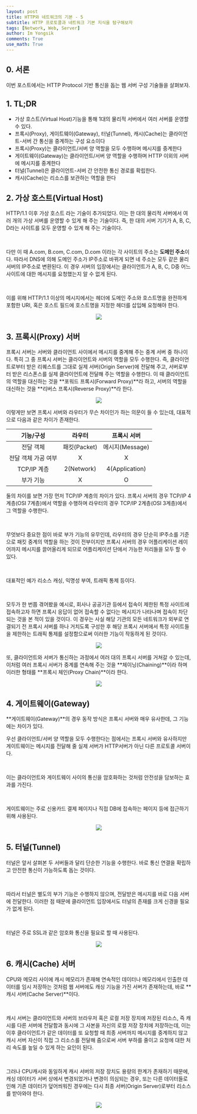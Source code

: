 ```yaml
---
layout: post
title: HTTP와 네트워크의 기본 - 5
subtitle: HTTP 프로토콜과 네트워크 기본 지식을 탐구해보자
tags: [Network, Web, Server]
author: Im Yongsik
comments: True
use_math: True
---
```


## 0. 서론

이번 포스트에서는 HTTP Protocol 기반 통신을 돕는 웹 서버 구성 기술들을 살펴보자.

## 1. TL;DR

* 가상 호스트(Virtual Host)기능을 통해 1대의 물리적 서버에서 여러 서버를 운영할 수 있다.
* 프록시(Proxy), 게이트웨이(Gateway), 터널(Tunnel), 캐시(Cache)는 클라이언트-서버 간 통신을 중계하는 구성 요소이다
* 프록시(Proxy)는 클라이언트/서버 양 역할을 모두 수행하며 메시지를 중계한다
* 게이트웨이(Gateway)는 클라이언트/서버 양 역할을 수행하며 HTTP 이외의 서버에 메시지를 중계한다
* 터널(Tunnel)은 클라이언트-서버 간 안전한 통신 경로를 확립한다.
* 캐시(Cache)는 리소스를 보관하는 역할을 한다

## 2. 가상 호스트(Virtual Host)

HTTP/1.1 이후 가상 호스트 라는 기술이 추가되었다. 이는 한 대의 물리적 서버에서 여러 개의 가상 서버를 운영할 수 있게 해 주는 기술이다. 즉, 한 대의 서버 기기가 A, B, C, D라는 사이트를 모두 운영할 수 있게 해 주는 기술이다.

<br>

다만 이 때 A.com, B.com, C.com, D.com 이라는 각 사이트의 주소는 **도메인 주소**이다. 따라서 DNS에 의해 도메인 주소가 IP주소로 바뀌게 되면 네 주소는 모두 같은 물리 서버의 IP주소로 변환된다. 이 경우 서버의 입장에서는 클라이언트가 A, B, C, D중 어느 사이트에 대한 메시지를 요청했는지 알 수 없게 된다.

<br>

이를 위해 HTTP/1.1 이상의 메시지에서는 헤더에 도메인 주소와 호스트명을 완전하게 포함한 URI, 혹은 호스트 필드에 호스트명을 지정한 헤더를 삽입해 요청해야 한다.

<p align="center">
    <img src="{{site.baseurl}}/assets/img/posts/2022-09-15/Http-Network-Basic-04/img01.jpg" />
</p>

## 3. 프록시(Proxy) 서버

프록시 서버는 서버와 클라이언트 사이에서 메시지를 중계해 주는 중계 서버 중 하나이다. 특히 그 중 프록시 서버는 클라이언트와 서버의 역할을 모두 수행한다. 즉, 클라이언트로부터 받은 리퀘스트를 그대로 실제 서버(Origin Server)에 전달해 주고, 서버로부터 받은 리스폰스를 실제 클라이언트에 전달해 주는 역할을 수행한다. 이 때 클라이언트의 역할을 대신하는 것을 **포워드 프록시(Forward Proxy)**라 하고, 서버의 역할을 대신하는 것을 **리버스 프록시(Reverse Proxy)**라 한다.

<p align="center">
    <img src="{{site.baseurl}}/assets/img/posts/2022-09-15/Http-Network-Basic-04/img02.jpg" />
</p>

이렇게만 보면 프록시 서버와 라우터가 무슨 차이인가 하는 의문이 들 수 있는데, 대표적으로 다음과 같은 차이가 존재한다.

|      기능/구성      |    라우터    |   프록시 서버   |
| :-----------------: | :----------: | :-------------: |
|      전달 객체      | 패킷(Packet) | 메시지(Message) |
| 전달 객체 가공 여부 |      X       |        X        |
|     TCP/IP 계층     |  2(Network)  | 4(Application)  |
|      부가 기능      |      X       |        O        |

둘의 차이를 보면 가장 먼저 TCP/IP 계층의 차이가 있다. 프록시 서버의 경우 TCP/IP 4계층(OSI 7계층)에서 역할을 수행하며 라우터의 경우 TCP/IP 2계층(OSI 3계층)에서 그 역할을 수행한다.

<br>

무엇보다 중요한 점이 바로 부가 기능의 유무인데, 라우터의 경우 단순히 IP주소를 기준으로 패킷 중계의 역할을 하는 것이 전부이지만 프록시 서버의 경우 어플리케이션 레이어까지 메시지를 끌어올리게 되므로 어플리케이션 단에서 가능한 처리들을 모두 할 수 있다.

<br>

대표적인 예가 리소스 캐싱, 익명성 부여, 트래픽 통제 등이다.

<br>

모두가 한 번쯤 겪어봤을 예시로, 회사나 공공기관 등에서 접속이 제한된 특정 사이트에 접속하고자 하면 프록시 응답이 없어 접속할 수 없다는 메시지가 나타나며 접속이 차단되는 것을 본 적이 있을 것이다. 이 경우는 사실 해당 기관의 모든 네트워크가 외부로 연결되기 전 프록시 서버를 하나 거치도록 구성한 후 해당 프록시 서버에서 특정 사이트들을 제한하는 트래픽 통제를 설정함으로써 이러한 기능이 작동하게 된 것이다.

<p align="center">
    <img src="{{site.baseurl}}/assets/img/posts/2022-09-15/Http-Network-Basic-04/img03.jpg" />
</p>

또, 클라이언트와 서버가 통신하는 과정에서 여러 대의 프록시 서버를 거쳐갈 수 있는데, 이처럼 여러 프록시 서버가 중계를 연속해 주는 것을 **체이닝(Chaining)**이라 하며 이러한 형태를 **프록시 체인(Proxy Chain)**이라 한다. 

<p align="center">
    <img src="{{site.baseurl}}/assets/img/posts/2022-09-15/Http-Network-Basic-04/img04.jpg" />
</p>

## 4. 게이트웨이(Gateway)

**게이트웨이(Gateway)**의 경우 동작 방식은 프록시 서버와 매우 유사한데, 그 기능에는 차이가 있다.

우선 클라이언트/서버 양 역할을 모두 수행한다는 점에서는 프록시 서버와 유사하지만 게이트웨이는 메시지를 전달해 줄 실제 서버가 HTTP서버가 아닌 다른 프로토콜 서버이다.

<br>

이는 클라이언트와 게이트웨이 사이의 통신을 암호화하는 것처럼 안전성을 담보하는 효과를 가진다.

<br>

게이트웨이는 주로 신용카드 결제 페이지나 직접 DB에 접속하는 페이지 등에 접근하기 위해 사용된다.

<p align="center">
    <img src="{{site.baseurl}}/assets/img/posts/2022-09-15/Http-Network-Basic-04/img05.jpg" />
</p>

## 5. 터널(Tunnel)

터널은 앞서 살펴본 두 서버들과 달리 단순한 기능을 수행한다. 바로 통신 연결을 확립하고 안전한 통신이 가능하도록 돕는 것이다.

<br>

따라서 터널은 별도의 부가 기능은 수행하지 않으며, 전달받은 메시지를 바로 다음 서버에 전달한다. 이러한 점 때문에 클라이언트 입장에서도 터널의 존재를 크게 신경쓸 필요가 없게 된다.

<br>

터널은 주로 SSL과 같은 암호화 통신을 필요로 할 때 사용된다. 

<p align="center">
    <img src="{{site.baseurl}}/assets/img/posts/2022-09-15/Http-Network-Basic-04/img06.jpg" />
</p>

## 6. 캐시(Cache) 서버

CPU와 메모리 사이에 캐시 메모리가 존재해 연속적인 데이터나 메모리에서 인출한 데이터를 임시 저장하는 것처럼 웹 서버에도 캐싱 기능을 가진 서버가 존재하는데, 바로 **캐시 서버(Cache Server)**이다.

<br>

캐시 서버는 클라이언트와 서버의 브라우저 혹은 로컬 저장 장치에 저장된 리소스, 즉 캐시를 다른 서버에 전달함과 동시에 그 사본을 자신의 로컬 저장 장치에 저장하는데, 이는 이후 클라이언트가 같은 데이터를 또 요청할 때 최종 서버까지 메시지를 중계하지 않고 캐시 서버 자신이 직접 그 리소스를 전달해 줌으로써 서버 부하를 줄이고 요청에 대한 처리 속도를 높일 수 있게 하는 요인이 된다.

<br>

그러나 CPU캐시와 동일하게 캐시 서버의 저장 장치도 용량의 한계가 존재하기 때문에, 캐싱 데이터가 서버 상에서 변경되었거나 변경이 의심되는 경우, 또는 다른 데이터들로 인해 기존 데이터가 덮어씌워진 경우에는 다시 최종 서버(Origin Server)로부터 리소스를 받아와야 한다.

<p align="center">
    <img src="{{site.baseurl}}/assets/img/posts/2022-09-15/Http-Network-Basic-04/img07.jpg" />
</p>
